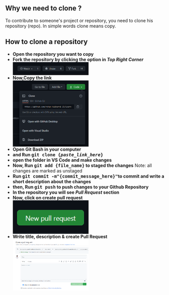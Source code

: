 <h2>Why we need to clone ?</h2>
<p>To contribute to someone's project or repository, you need to clone his repository (repo). In simple words clone means copy.</p>

<h2>How to clone a repository</h2>
<ul>
  <li><b>Open the repository you want to copy</b></li>
  <li><b>Fork the repository by clicking the option in <i>Top Right Corner</i></b></li>
  <img width="50%" align="center" src="../Images/Fork.png">
  <li><b>Now,Copy the link</b></li>
  <img width="50%" align="center" src="../Images/Link.png">
  <li><b>Open Git Bash in your computer</b></li>
  <li><b>and Run <kbd>git clone {<i>paste_link_here</i>}</kbd></b></li>
  <li><b>open the folder in VS Code and make changes</b></li>
  <li><b>Now, Run <kbd>git add {file_name}</kbd> to staged the changes</b> Note: all changes are marked as unstaged</li>
  <li><b>Run <kbd>git commit -m"{commit_message_here}"</kbd>to commit and write a short description about the changes</b></li>
  <li><b>then, Run <kbd>git push</kbd> to push changes to your Github Repository</b></li>
  <li><b>In the repository you will see <i>Pull Request</i> section</b></li>
  <li><b>Now, click on create pull request</b></li>
  <img width="50%" align="center" src="../Images/PRbutton.png">
  <li><b>Write title, description & create Pull Request</b></li>
  <img width="50%" align="center" src="../Images/PR.png">
</ul>
